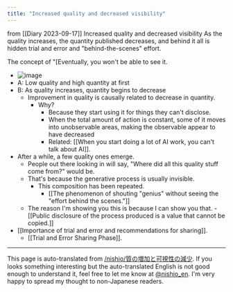 ```yaml
---
title: "Increased quality and decreased visibility"
---
```


from  [[Diary 2023-09-17]]
Increased quality and decreased visibility
As the quality increases, the quantity published decreases, and behind it all is hidden trial and error and "behind-the-scenes" effort.

The concept of "[Eventually, you won't be able to see it.
- ![image](https://gyazo.com/afe8e5685e946982551b05916b6b9002/thumb/1000)
- A: Low quality and high quantity at first
- B: As quality increases, quantity begins to decrease
    - Improvement in quality is causally related to decrease in quantity.
        - Why?
            - Because they start using it for things they can't disclose.
            - When the total amount of action is constant, some of it moves into unobservable areas, making the observable appear to have decreased
            - Related: [[When you start doing a lot of AI work, you can't talk about AI]].
- After a while, a few quality ones emerge.
    - People out there looking in will say, "Where did all this quality stuff come from?" would be.
    - That's because the generative process is usually invisible.
        - This composition has been repeated.
            - [[The phenomenon of shouting "genius" without seeing the "effort behind the scenes."]]
    - The reason I'm showing you this is because I can show you that.
            - [[Public disclosure of the process produced is a value that cannot be copied.]]
- [[Importance of trial and error and recommendations for sharing]].
    - [[Trial and Error Sharing Phase]].


---
This page is auto-translated from [/nishio/質の増加と可視性の減少](https://scrapbox.io/nishio/質の増加と可視性の減少). If you looks something interesting but the auto-translated English is not good enough to understand it, feel free to let me know at [@nishio_en](https://twitter.com/nishio_en). I'm very happy to spread my thought to non-Japanese readers.